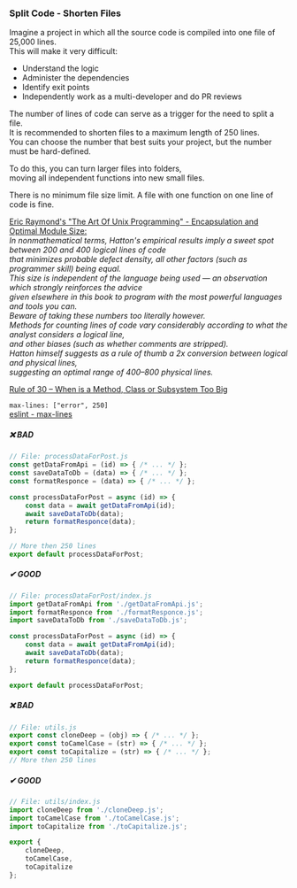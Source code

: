 ### Split Code - Shorten Files
Imagine a project in which all the source code is compiled into one file of 25,000 lines.  
This will make it very difficult:
* Understand the logic
* Administer the dependencies
* Identify exit points
* Independently work as a multi-developer and do PR reviews

The number of lines of code can serve as a trigger for the need to split a file.  
It is recommended to shorten files to a maximum length of 250 lines.  
You can choose the number that best suits your project, but the number must be hard-defined.  

To do this, you can turn larger files into folders,  
moving all independent functions into new small files.

There is no minimum file size limit.
A file with one function on one line of code is fine.

[Eric Raymond's "The Art Of Unix Programming" - Encapsulation and Optimal Module Size:](http://catb.org/esr/writings/taoup/html/ch04s01.html)  
_In nonmathematical terms, Hatton's empirical results imply a sweet spot between 200 and 400 logical lines of code  
that minimizes probable defect density, all other factors (such as programmer skill) being equal.  
This size is independent of the language being used — an observation which strongly reinforces the advice  
given elsewhere in this book to program with the most powerful languages and tools you can.  
Beware of taking these numbers too literally however.  
Methods for counting lines of code vary considerably according to what the analyst considers a logical line,  
and other biases (such as whether comments are stripped).  
Hatton himself suggests as a rule of thumb a 2x conversion between logical and physical lines,  
suggesting an optimal range of 400–800 physical lines._  

[Rule of 30 – When is a Method, Class or Subsystem Too Big](https://levelup.gitconnected.com/javascript-code-styling-best-practices-maximum-depth-and-lines-e89bd591186c)  

`max-lines: ["error", 250]`  
[eslint - max-lines](https://eslint.org/docs/latest/rules/max-lines)  

##### ❌ BAD
```javascript
// File: processDataForPost.js
const getDataFromApi = (id) => { /* ... */ };
const saveDataToDb = (data) => { /* ... */ };
const formatResponce = (data) => { /* ... */ };

const processDataForPost = async (id) => { 
    const data = await getDataFromApi(id);
    await saveDataToDb(data);
    return formatResponce(data);
};

// More then 250 lines
export default processDataForPost;
```

##### ✔ GOOD
```javascript
// File: processDataForPost/index.js
import getDataFromApi from './getDataFromApi.js';
import formatResponce from './formatResponce.js';
import saveDataToDb from './saveDataToDb.js';

const processDataForPost = async (id) => {
    const data = await getDataFromApi(id);
    await saveDataToDb(data);
    return formatResponce(data);
};

export default processDataForPost;
```

##### ❌ BAD
```javascript
// File: utils.js
export const cloneDeep = (obj) => { /* ... */ };
export const toCamelCase = (str) => { /* ... */ };
export const toCapitalize = (str) => { /* ... */ };
// More then 250 lines
```

##### ✔ GOOD
```javascript
// File: utils/index.js
import cloneDeep from './cloneDeep.js';
import toCamelCase from './toCamelCase.js';
import toCapitalize from './toCapitalize.js';

export {
    cloneDeep,
    toCamelCase,
    toCapitalize
};
```